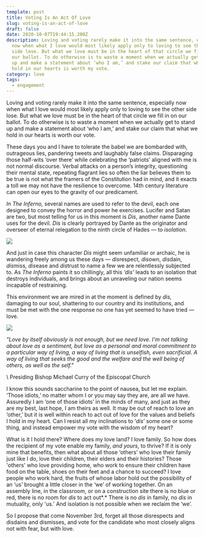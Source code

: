 ```yaml
---
template: post
title: Voting Is An Act Of Love
slug: voting-is-an-act-of-love
draft: false
date: 2020-10-07T19:44:15.200Z
description: Loving and voting rarely make it into the same sentence, especially
  now when what I love would most likely apply only to loving to see the other
  side lose. But what we love must be in the heart of that circle we fill in on
  our ballot. To do otherwise is to waste a moment when we actually get to stand
  up and make a statement about ‘who I am,’ and stake our claim that what we
  hold in our hearts is worth my vote.
category: love
tags:
  - engagement
---
```

Loving and voting rarely make it into the same sentence, especially now when what I love would most likely apply only to loving to see the other side lose. But what we love must be in the heart of that circle we fill in on our ballot. To do otherwise is to waste a moment when we actually get to stand up and make a statement about ‘who I am,’ and stake our claim that what we hold in our hearts is worth our vote. 

These days you and I have to tolerate the babel we are bombarded with, outrageous lies, pandering tweets and laughably false claims. Disparaging those half-wits ‘over there’ while celebrating the ‘patriots’ aligned with me is not normal discourse. Verbal attacks on a person’s integrity, questioning their mental state, repeating flagrant lies so often the liar believes them to be true is not what the framers of the Constitution had in mind, and it exacts a toll we may not have the resilience to overcome. 14th century literature can open our eyes to the gravity of our predicament.

*In The Inferno,* several names are used to refer to the devil, each one designed to convey the horror and power he exercises. Lucifer and Satan are two, but most telling for us in this moment is *Dis*, another name Dante uses for the devil. *Dis* is clearly portrayed by Dante as the originator and overseer of eternal relegation to the ninth circle of Hades –– to *isolation*. 

![](/media/dis-gustave-dore.png)

And just in case this character *Dis* might seem unfamiliar or archaic, he is wandering freely among us these days –– *dis*respect, *dis*own, *dis*dain, *dis*miss, *dis*ease and *dis*trust to name a few we are relentlessly subjected to. As *The Inferno* paints it so chillingly, all this *‘dis’* leads to an isolation that destroys individuals, and brings about an unraveling our nation seems incapable of restraining. 

This environment we are mired in at the moment is defined by *dis,* damaging to our soul, shattering to our country and its institutions, and must be met with the one response no one has yet seemed to have tried –– love.

![](/media/bishop-michael-curry.png)

*"Love by itself obviously is not enough, but we need love. I'm not talking about love as a sentiment, but love as a personal and moral commitment to a particular way of living, a way of living that is unselfish, even sacrificial. A way of living that seeks the good and the welfare and the well being of others, as well as the self."*

\    Presiding Bishop Michael Curry of the Episcopal Church

I know this sounds saccharine to the point of nausea, but let me explain. ‘Those idiots,’  no matter whom I or you may say they are, are all we have. Assuredly I am ‘one of those idiots’ in the minds of many, and just as they are my best, last hope, I am theirs as well. It may be out of reach to love an ‘other,’ but it is well within reach to act out of love for the values and beliefs I hold in my heart. Can I resist all my inclinations to ‘*dis*’ some one or some thing, and instead empower my vote with the wisdom of my heart?

What is it I hold there? Where does my love land? I love family. So how does the recipient of my vote enable my family, *and yours*, to thrive? If it is only mine that benefits, then what about all those ‘others’ who love their family just like I do, love their children, their elders and their histories?  Those 'others' who love providing home, who work to ensure their children have food on the table, shoes on their feet and a chance to succeed? I love people who work hard, the fruits of whose labor hold out the possibility of an ‘us’ brought a little closer in the ‘we’ of working together.  On an assembly line, in the classroom, or on a construction site there is no blue or red, there is no room for *dis* to act out*.* There is no *dis* in family, no *dis* in mutuality, only 'us.' And isolation is not possible when we reclaim the ‘we’.

So I propose that come November 3rd, forget all those disrespects and disdains and dismisses, and vote for the candidate who most closely aligns not with fear, but with love.